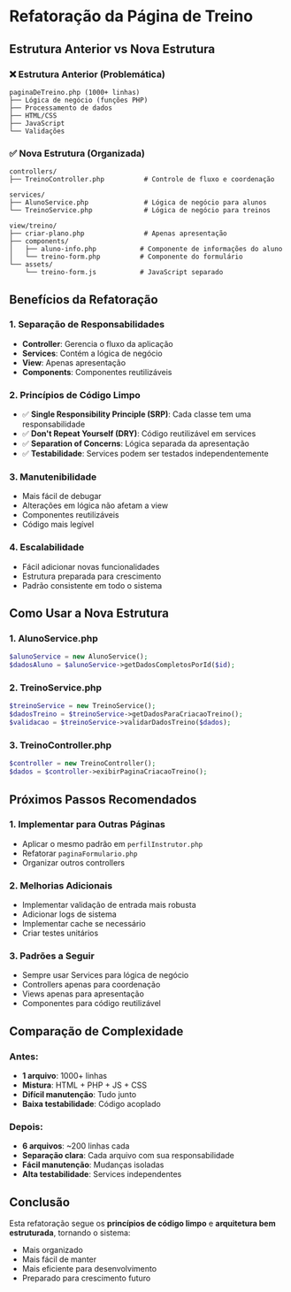 # Refatoração da Página de Treino

## Estrutura Anterior vs Nova Estrutura

### ❌ Estrutura Anterior (Problemática)
```
paginaDeTreino.php (1000+ linhas)
├── Lógica de negócio (funções PHP)
├── Processamento de dados
├── HTML/CSS
├── JavaScript
└── Validações
```

### ✅ Nova Estrutura (Organizada)
```
controllers/
├── TreinoController.php          # Controle de fluxo e coordenação

services/
├── AlunoService.php              # Lógica de negócio para alunos
└── TreinoService.php             # Lógica de negócio para treinos

view/treino/
├── criar-plano.php               # Apenas apresentação
├── components/
│   ├── aluno-info.php           # Componente de informações do aluno
│   └── treino-form.php          # Componente do formulário
└── assets/
    └── treino-form.js           # JavaScript separado
```

## Benefícios da Refatoração

### 1. **Separação de Responsabilidades**
- **Controller**: Gerencia o fluxo da aplicação
- **Services**: Contém a lógica de negócio
- **View**: Apenas apresentação
- **Components**: Componentes reutilizáveis

### 2. **Princípios de Código Limpo**
- ✅ **Single Responsibility Principle (SRP)**: Cada classe tem uma responsabilidade
- ✅ **Don't Repeat Yourself (DRY)**: Código reutilizável em services
- ✅ **Separation of Concerns**: Lógica separada da apresentação
- ✅ **Testabilidade**: Services podem ser testados independentemente

### 3. **Manutenibilidade**
- Mais fácil de debugar
- Alterações em lógica não afetam a view
- Componentes reutilizáveis
- Código mais legível

### 4. **Escalabilidade**
- Fácil adicionar novas funcionalidades
- Estrutura preparada para crescimento
- Padrão consistente em todo o sistema

## Como Usar a Nova Estrutura

### 1. **AlunoService.php**
```php
$alunoService = new AlunoService();
$dadosAluno = $alunoService->getDadosCompletosPorId($id);
```

### 2. **TreinoService.php**
```php
$treinoService = new TreinoService();
$dadosTreino = $treinoService->getDadosParaCriacaoTreino();
$validacao = $treinoService->validarDadosTreino($dados);
```

### 3. **TreinoController.php**
```php
$controller = new TreinoController();
$dados = $controller->exibirPaginaCriacaoTreino();
```

## Próximos Passos Recomendados

### 1. **Implementar para Outras Páginas**
- Aplicar o mesmo padrão em `perfilInstrutor.php`
- Refatorar `paginaFormulario.php`
- Organizar outros controllers

### 2. **Melhorias Adicionais**
- Implementar validação de entrada mais robusta
- Adicionar logs de sistema
- Implementar cache se necessário
- Criar testes unitários

### 3. **Padrões a Seguir**
- Sempre usar Services para lógica de negócio
- Controllers apenas para coordenação
- Views apenas para apresentação
- Componentes para código reutilizável

## Comparação de Complexidade

### Antes:
- **1 arquivo**: 1000+ linhas
- **Mistura**: HTML + PHP + JS + CSS
- **Difícil manutenção**: Tudo junto
- **Baixa testabilidade**: Código acoplado

### Depois:
- **6 arquivos**: ~200 linhas cada
- **Separação clara**: Cada arquivo com sua responsabilidade
- **Fácil manutenção**: Mudanças isoladas
- **Alta testabilidade**: Services independentes

## Conclusão

Esta refatoração segue os **princípios de código limpo** e **arquitetura bem estruturada**, tornando o sistema:
- Mais organizado
- Mais fácil de manter
- Mais eficiente para desenvolvimento
- Preparado para crescimento futuro
